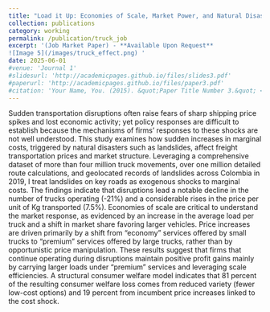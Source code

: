 ```yaml
---
title: "Load it Up: Economies of Scale, Market Power, and Natural Disasters in Ground Freight Transportation"
collection: publications
category: working
permalink: /publication/truck_job
excerpt: '(Job Market Paper) - **Available Upon Request** 
![Image 5](/images/truck_effect.png) '
date: 2025-06-01
#venue: 'Journal 1'
#slidesurl: 'http://academicpages.github.io/files/slides3.pdf'
#paperurl: 'http://academicpages.github.io/files/paper3.pdf'
#citation: 'Your Name, You. (2015). &quot;Paper Title Number 3.&quot; <i>Journal 1</i>. 1(3).'
---
```


Sudden transportation disruptions often raise fears of sharp shipping price spikes and lost economic activity; yet policy responses are difficult to establish because the mechanisms of firms’ responses to these shocks are not well understood. This study examines how sudden increases in marginal costs, triggered by natural disasters such as landslides, affect freight transportation prices and market structure. Leveraging a comprehensive dataset of more than four million truck movements, over one million detailed route calculations, and geolocated records of landslides across Colombia in 2019, I treat landslides on key roads as exogenous shocks to marginal costs. The findings indicate that disruptions lead a notable decline in the number of trucks operating (-21%) and a considerable rises in the price per unit of Kg transported (7.5%). Economies of scale are critical to understand the market response, as evidenced by an increase in the average load per truck and a shift in market share favoring larger vehicles. Price increases are driven primarily by a shift from “economy” services offered by small trucks to “premium” services offered by large trucks, rather than by opportunistic price manipulation. These results suggest that firms that continue operating during disruptions maintain positive profit gains mainly by carrying larger loads under “premium” services and leveraging scale efficiencies. A structural consumer welfare model indicates that 81 percent of the resulting consumer welfare loss comes from reduced variety (fewer low-cost options) and 19 percent from incumbent price increases linked to the cost shock.
